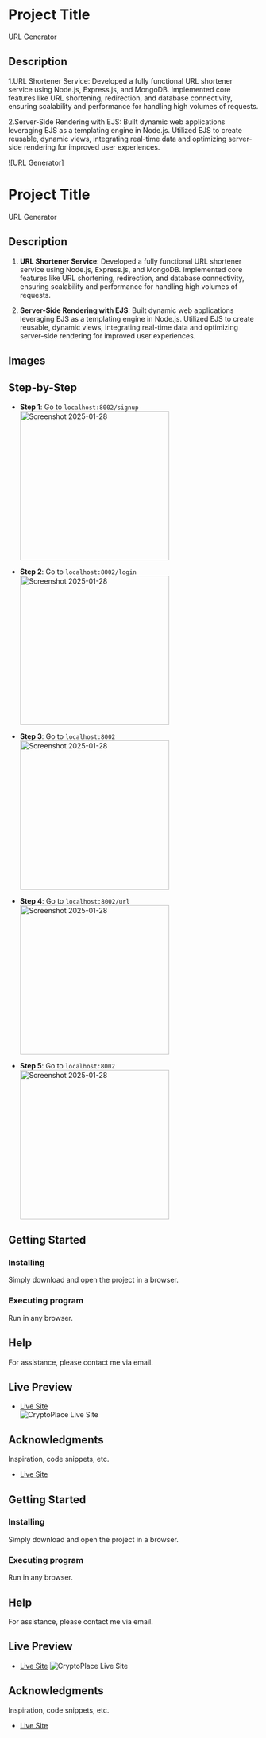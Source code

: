 
# Project Title

URL Generator

## Description
1.URL Shortener Service: Developed a fully functional URL shortener service using Node.js, Express.js, and MongoDB. Implemented core features like URL shortening, redirection, and database connectivity, ensuring scalability and performance for handling high volumes of requests.

2.Server-Side Rendering with EJS: Built dynamic web applications leveraging EJS as a templating engine in Node.js. Utilized EJS to create reusable, dynamic views, integrating real-time data and optimizing server-side rendering for improved user experiences.

![URL Generator]
  # Project Title

URL Generator

## Description
1. **URL Shortener Service**: Developed a fully functional URL shortener service using Node.js, Express.js, and MongoDB. Implemented core features like URL shortening, redirection, and database connectivity, ensuring scalability and performance for handling high volumes of requests.

2. **Server-Side Rendering with EJS**: Built dynamic web applications leveraging EJS as a templating engine in Node.js. Utilized EJS to create reusable, dynamic views, integrating real-time data and optimizing server-side rendering for improved user experiences.

## Images

## Step-by-Step

- **Step 1**: Go to `localhost:8002/signup`
  <img src="https://github.com/user-attachments/assets/5f2e92cf-93d3-4313-8a11-858d141be35a" alt="Screenshot 2025-01-28" width="300" style="display: inline-block; margin-right: 10px;" />

- **Step 2**: Go to `localhost:8002/login`
  <img src="https://github.com/user-attachments/assets/e8b9ba53-5eac-4eb0-9f9f-3efd7ba7520d" alt="Screenshot 2025-01-28" width="300" style="display: inline-block; margin-right: 10px;" />

- **Step 3**: Go to `localhost:8002`
  <img src="https://github.com/user-attachments/assets/1122d7fa-43ff-4e69-b6ed-9dadfbe7374c" alt="Screenshot 2025-01-28" width="300" style="display: inline-block; margin-right: 10px;" />

- **Step 4**: Go to `localhost:8002/url`
  <img src="https://github.com/user-attachments/assets/fb7e45d2-0c9e-42e4-a51c-733f50db373d" alt="Screenshot 2025-01-28" width="300" style="display: inline-block; margin-right: 10px;" />

- **Step 5**: Go to `localhost:8002`
  <img src="https://github.com/user-attachments/assets/33d54d61-fdd1-436f-9ca1-b40d956f2db1" alt="Screenshot 2025-01-28" width="300" style="display: inline-block; margin-right: 10px;" />


## Getting Started

### Installing

Simply download and open the project in a browser.

### Executing program

Run in any browser.

## Help

For assistance, please contact me via email.

## Live Preview
* [Live Site](https://crypto-places.netlify.app/)
  <br>
  ![CryptoPlace Live Site](https://example.com/live-site-preview.png)

## Acknowledgments

Inspiration, code snippets, etc.
* [Live Site](https://crypto-places.netlify.app/)




## Getting Started

### Installing

Simply download and open the project in a browser.

### Executing program

Run in any browser.

## Help

For assistance, please contact me via email.

## Live Preview
* [Live Site](https://crypto-places.netlify.app/)
![CryptoPlace Live Site](https://example.com/live-site-preview.png)

## Acknowledgments

Inspiration, code snippets, etc.
* [Live Site](https://crypto-places.netlify.app/)
